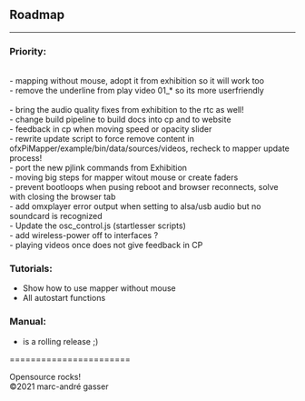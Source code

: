 ## Roadmap
**********

### Priority:
 <br />
- mapping without mouse, adopt it from exhibition so it will work too <br />
- remove the underline from play video 01_* so its more userfriendly  <br />
<br />
- bring the audio quality fixes from exhibition to the rtc as well!<br />
- change build pipeline to build docs into cp and to website <br />
- feedback in cp when moving speed or opacity slider <br />
- rewrite update script to force remove content in ofxPiMapper/example/bin/data/sources/videos, recheck to mapper update process! <br />
- port the new pjlink commands from Exhibition <br />
- moving big steps for mapper witout mouse or create faders <br />
- prevent bootloops when pusing reboot and browser reconnects, solve with closing the browser tab <br />
- add omxplayer error output when setting to alsa/usb audio but no soundcard is recognized <br />
- Update the osc_control.js (startlesser scripts) <br />
- add wireless-power off to interfaces ? <br />
- playing videos once does not give feedback in CP <br />

### Tutorials: <br />

- Show how to use mapper without mouse  <br />
- All autostart functions  <br />

### Manual: <br />

- is a rolling release ;)

=======================<br />

Opensource rocks! <br />
©2021 marc-andré gasser

